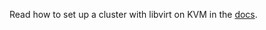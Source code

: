 Read how to set up a cluster with libvirt on KVM in the [docs](/docs/flatcar-linux/kvm-libvirt.md).
